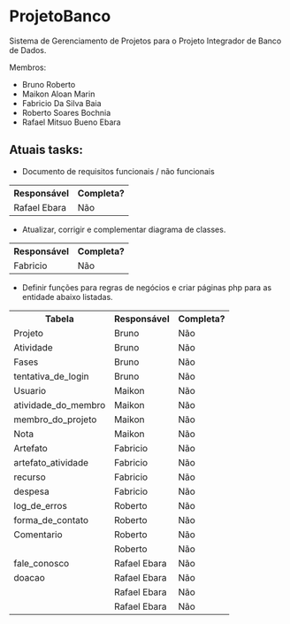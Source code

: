 ProjetoBanco
============

Sistema de Gerenciamento de Projetos para o Projeto Integrador de Banco de Dados.

Membros: 
- Bruno Roberto
- Maikon Aloan Marin
- Fabricio Da Silva Baia
- Roberto Soares Bochnia
- Rafael Mitsuo Bueno Ebara

Atuais tasks:
-------------

- Documento de requisitos funcionais / não funcionais

<table>
	<tr>
		<th>Responsável</th>
		<th>Completa?</th>
	</tr>
	<tr>
		<td>Rafael Ebara</td>
		<td>Não</td>
	</tr>
</table>

- Atualizar, corrigir e complementar diagrama de classes.

<table>
	<tr>
		<th>Responsável</th>
		<th>Completa?</th>
	</tr>
	<tr>
		<td>Fabricio</td>
		<td>Não</td>
	</tr>
</table>

- Definir funções para regras de negócios e criar páginas php para as entidade abaixo listadas.
	
<table>
	<tr>
		<th>Tabela</th>
		<th>Responsável</th>
		<th>Completa?</th>
	</tr>
  	<tr>
    		<td>Projeto</td>
    		<td>Bruno</td>
    		<td>Não</td>
  	</tr>
	<tr>
    		<td>Atividade</td>
    		<td>Bruno</td>
    		<td>Não</td>
  	</tr>
  	<tr>
    		<td>Fases</td>
    		<td>Bruno</td>
    		<td>Não</td>
  	</tr>
  	<tr>
    		<td>tentativa_de_login</td>
    		<td>Bruno</td>
    		<td>Não</td>
  	</tr>
  	<tr>
    		<td>Usuario</td>
    		<td>Maikon</td>
    		<td>Não</td>
  	</tr>
  	<tr>
    		<td>atividade_do_membro</td>
    		<td>Maikon</td>
    		<td>Não</td>
  	</tr>
  	<tr>
    		<td>membro_do_projeto</td>
    		<td>Maikon</td>
    		<td>Não</td>
  	</tr>
  	<tr>
    		<td>Nota</td>
    		<td>Maikon</td>
    		<td>Não</td>
  	</tr>
  	<tr>
    		<td>Artefato</td>
    		<td>Fabricio</td>
    		<td>Não</td>
  	</tr>
  	<tr>
    		<td>artefato_atividade</td>
    		<td>Fabricio</td>
    		<td>Não</td>
  	</tr>
  	<tr>
    		<td>recurso</td>
    		<td>Fabricio</td>
    		<td>Não</td>
  	</tr>
  	<tr>
    		<td>despesa</td>
    		<td>Fabricio</td>
    		<td>Não</td>
  	</tr>
  	<tr>
    		<td>log_de_erros</td>
    		<td>Roberto</td>
    		<td>Não</td>
  	</tr>
  	<tr>
    		<td>forma_de_contato</td>
    		<td>Roberto</td>
    		<td>Não</td>
  	</tr>
  	<tr>
    		<td>Comentario</td>
    		<td>Roberto</td>
    		<td>Não</td>
  	</tr>
  	<tr>
    		<td></td>
    		<td>Roberto</td>
    		<td>Não</td>
  	</tr>
  	<tr>
    		<td>fale_conosco</td>
    		<td>Rafael Ebara</td>
    		<td>Não</td>
  	</tr>
  	<tr>
    		<td>doacao</td>
    		<td>Rafael Ebara</td>
    		<td>Não</td>
  	</tr>
  	<tr>
    		<td></td>
    		<td>Rafael Ebara</td>
    		<td>Não</td>
  	</tr>
  	<tr>
    		<td></td>
    		<td>Rafael Ebara</td>
    		<td>Não</td>
  	</tr>
</table>
